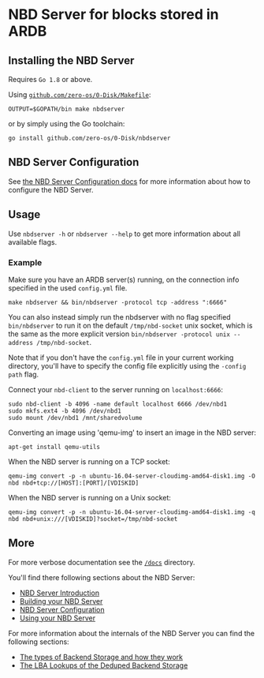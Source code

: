 # NBD Server for blocks stored in ARDB

## Installing the NBD Server

Requires `Go 1.8` or above.

Using [`github.com/zero-os/0-Disk/Makefile`](../../Makefile):

```
OUTPUT=$GOPATH/bin make nbdserver
```

or by simply using the Go toolchain:

```
go install github.com/zero-os/0-Disk/nbdserver
```

## NBD Server Configuration

See [the NBD Server Configuration docs](/docs/nbd/config.md) for more information about how to configure the NBD Server.

## Usage

Use `nbdserver -h` or `nbdserver --help` to get more information about all available flags.

### Example

Make sure you have an ARDB server(s) running, on the connection info specified in the used `config.yml` file.

```
make nbdserver && bin/nbdserver -protocol tcp -address ":6666"
```

You can also instead simply run the nbdserver with no flag specified `bin/nbdserver`
to run it on the default `/tmp/nbd-socket` unix socket,
which is the same as the more explicit version `bin/nbdserver -protocol unix --address /tmp/nbd-socket`.

Note that if you don't have the `config.yml` file in your current working directory,
you'll have to specify the config file explicitly using the `-config path` flag.

Connect your `nbd-client` to the server running on `localhost:6666`:

```
sudo nbd-client -b 4096 -name default localhost 6666 /dev/nbd1
sudo mkfs.ext4 -b 4096 /dev/nbd1
sudo mount /dev/nbd1 /mnt/sharedvolume
```

Converting an image using 'qemu-img' to insert an image in the NBD server:

```
apt-get install qemu-utils
```

When the NBD server is running on a TCP socket:
```
qemu-img convert -p -n ubuntu-16.04-server-cloudimg-amd64-disk1.img -O nbd nbd+tcp://[HOST]:[PORT]/[VDISKID]
```

When the NBD server is running on a Unix socket:
```
qemu-img convert -p -n ubuntu-16.04-server-cloudimg-amd64-disk1.img -q nbd nbd+unix:///[VDISKID]?socket=/tmp/nbd-socket
```

## More

For more verbose documentation see the [`/docs`](/docs) directory.

You'll find there following sections about the NBD Server:

- [NBD Server Introduction](/docs/nbd/nbd.md)
- [Building your NBD Server](/docs/nbd/building.md)
- [NBD Server Configuration](/docs/nbd/config.md)
- [Using your NBD Server](/docs/nbd/using.md)

For more information about the internals of the NBD Server you can find the following sections:

- [The types of Backend Storage and how they work](/docs/nbd/backendstorage.md)
- [The LBA Lookups of the Deduped Backend Storage](/docs/nbd/lbalookups.md)
